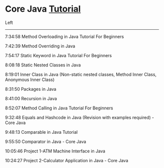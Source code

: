 # Core Java [Tutorial](https://www.youtube.com/watch?v=CFD9EFcNZTQ)

Left

---
7:34:58  Method Overloading in Java Tutorial For Beginners

7:42:39  Method Overriding in Java

7:54:17  Static Keyword in Java Tutorial For Beginners

8:08:18 Static Nested Classes in Java

8:19:01 Inner Class in Java (Non-static nested classes, Method Inner Class, Anonymous Inner Class)

8:31:50 Packages in Java

8:41:00 Recursion in Java

8:52:07 Method Calling in Java Tutorial For Beginners

9:32:48 Equals and Hashcode in Java (Revision with examples required) - Core Java

9:48:13 Comparable in Java Tutorial

9:55:50 Comparator in Java - Core Java

10:05:46 Project 1-ATM Machine Interface in Java

10:24:27 Project 2-Calculator Application in Java  - Core Java
